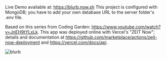 Live Demo available at: https://blurb.now.sh
This project is configured with MongoDB; you have to add your own database URL to the server folder's .env file. 

Based on this series from Coding Garden: https://www.youtube.com/watch?v=JnEH9tYLxLk. This app was deployed online with Vercel's "ZEIT Now"; details and documentation at https://github.com/marketplace/actions/zeit-now-deployment and https://vercel.com/docs/api.

![blurb](https://user-images.githubusercontent.com/56236726/95626106-7c975d00-0a2e-11eb-83ad-e4056b2d1e9c.jpg)
